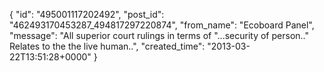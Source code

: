  {
   "id": "495001117202492",
   "post_id": "462493170453287_494817297220874",
   "from_name": "Ecoboard Panel",
   "message": "All superior court rulings in terms of \"...security of person..\" Relates to the the live human..",
   "created_time": "2013-03-22T13:51:28+0000"
 }
